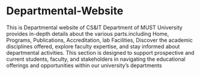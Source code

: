 # Departmental-Website
This is Departmental website of CS&IT Department of MUST University  provides in-depth details about the various parts.including
Home, 
Programs,
Publications,
Accreditation,
lab Facilities,
Discover the academic disciplines offered, explore faculty expertise, and stay informed about departmental activities. This section is designed to support prospective and current students, faculty, and stakeholders in navigating the educational offerings and opportunities within our university’s departments
